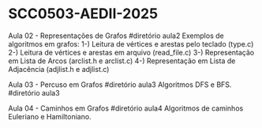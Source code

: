 # SCC0503-AEDII-2025

Aula 02 - Representações de Grafos #diretório aula2
Exemplos de algoritmos em grafos:
1-) Leitura de vértices e arestas pelo teclado (type.c) 2-) Leitura de vértices e arestas em arquivo (read_file.c) 3-) Representação em Lista de Arcos (arclist.h e arclist.c) 4-) Representação em Lista de Adjacência (adjlist.h e adjlist.c)

Aula 03 - Percuso em Grafos #diretório aula3
Algoritmos DFS e BFS. #diretório aula3

Aula 04 - Caminhos em Grafos #diretório aula4
Algoritmos de caminhos Euleriano e Hamiltoniano.